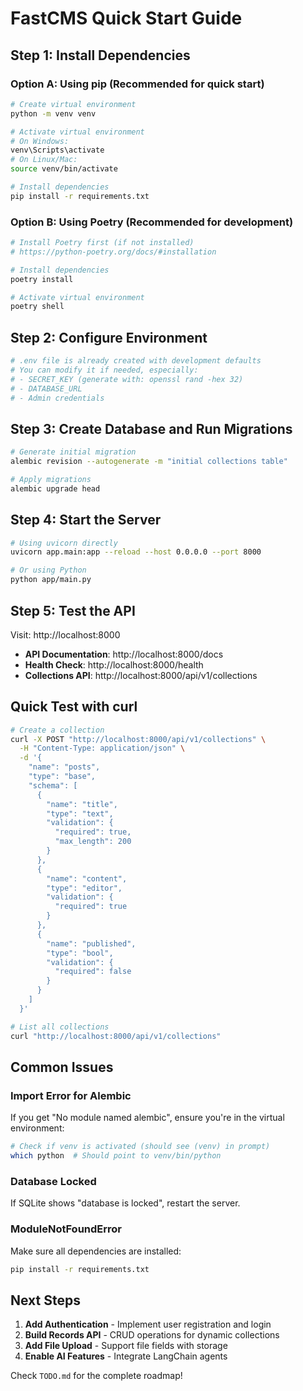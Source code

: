 # FastCMS Quick Start Guide

## Step 1: Install Dependencies

### Option A: Using pip (Recommended for quick start)

```bash
# Create virtual environment
python -m venv venv

# Activate virtual environment
# On Windows:
venv\Scripts\activate
# On Linux/Mac:
source venv/bin/activate

# Install dependencies
pip install -r requirements.txt
```

### Option B: Using Poetry (Recommended for development)

```bash
# Install Poetry first (if not installed)
# https://python-poetry.org/docs/#installation

# Install dependencies
poetry install

# Activate virtual environment
poetry shell
```

## Step 2: Configure Environment

```bash
# .env file is already created with development defaults
# You can modify it if needed, especially:
# - SECRET_KEY (generate with: openssl rand -hex 32)
# - DATABASE_URL
# - Admin credentials
```

## Step 3: Create Database and Run Migrations

```bash
# Generate initial migration
alembic revision --autogenerate -m "initial collections table"

# Apply migrations
alembic upgrade head
```

## Step 4: Start the Server

```bash
# Using uvicorn directly
uvicorn app.main:app --reload --host 0.0.0.0 --port 8000

# Or using Python
python app/main.py
```

## Step 5: Test the API

Visit: http://localhost:8000

- **API Documentation**: http://localhost:8000/docs
- **Health Check**: http://localhost:8000/health
- **Collections API**: http://localhost:8000/api/v1/collections

## Quick Test with curl

```bash
# Create a collection
curl -X POST "http://localhost:8000/api/v1/collections" \
  -H "Content-Type: application/json" \
  -d '{
    "name": "posts",
    "type": "base",
    "schema": [
      {
        "name": "title",
        "type": "text",
        "validation": {
          "required": true,
          "max_length": 200
        }
      },
      {
        "name": "content",
        "type": "editor",
        "validation": {
          "required": true
        }
      },
      {
        "name": "published",
        "type": "bool",
        "validation": {
          "required": false
        }
      }
    ]
  }'

# List all collections
curl "http://localhost:8000/api/v1/collections"
```

## Common Issues

### Import Error for Alembic

If you get "No module named alembic", ensure you're in the virtual environment:
```bash
# Check if venv is activated (should see (venv) in prompt)
which python  # Should point to venv/bin/python
```

### Database Locked

If SQLite shows "database is locked", restart the server.

### ModuleNotFoundError

Make sure all dependencies are installed:
```bash
pip install -r requirements.txt
```

## Next Steps

1. **Add Authentication** - Implement user registration and login
2. **Build Records API** - CRUD operations for dynamic collections
3. **Add File Upload** - Support file fields with storage
4. **Enable AI Features** - Integrate LangChain agents

Check `TODO.md` for the complete roadmap!
